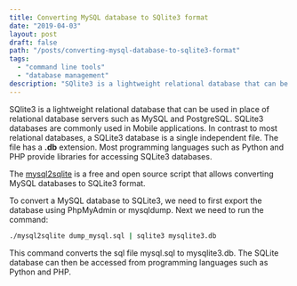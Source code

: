 ```yaml
---
title: Converting MySQL database to SQlite3 format
date: "2019-04-03"
layout: post
draft: false
path: "/posts/converting-mysql-database-to-sqlite3-format"
tags:
  - "command line tools"
  - "database management"
description: "SQlite3 is a lightweight relational database that can be used in place of relational database servers such as MySQL and PostgreSQL. SQLite3 databases are commonly used in Mobile applications. In contrast to most relational databases, a SQLite3 database is a single independent file. The file has a .db extension. Most programming languages such as Python and PHP provide libraries for accessing SQLite3 databases."
---
```


SQlite3 is a lightweight relational database that can be used in place of relational database servers such as MySQL and PostgreSQL. SQLite3 databases are commonly used in Mobile applications. In contrast to most relational databases, a SQLite3 database is a single independent file. The file has a **.db** extension. Most programming languages such as Python and PHP provide libraries for accessing SQLite3 databases.

The [mysql2sqlite](https://github.com/dumblob/mysql2sqlite) is a free and open source script that allows converting MySQL databases to SQLite3 format.

To convert a MySQL database to SQLite3, we need to first export the database using PhpMyAdmin or mysqldump. Next we need to run the command:

```bash
./mysql2sqlite dump_mysql.sql | sqlite3 mysqlite3.db
```

This command converts the sql file mysql.sql to mysqlite3.db. The SQLite database can then be accessed from programming languages such as Python and PHP.
